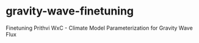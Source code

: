 # gravity-wave-finetuning
Finetuning Prithvi WxC - Climate Model Parameterization for Gravity Wave Flux
